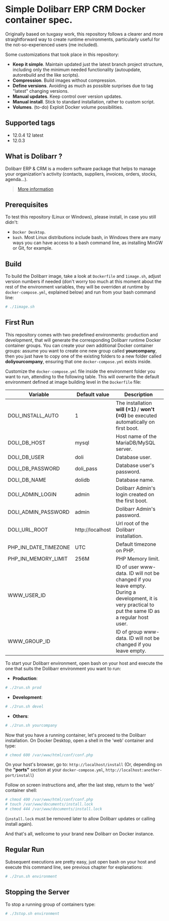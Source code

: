 # Simple Dolibarr ERP CRM Docker container spec.

Originally based on tuxgasy work, this repository follows a clearer and more straightforward way to create runtime environments, particularly useful for the not-so-experienced users (me included).

Some customizations that took place in this repository:
* **Keep it simple**. Maintain updated just the latest branch project structure, including only the minimum needed functionality (autoupdate, autorebuild and the like scripts).
* **Compression**. Build images without compression.
* **Define versions**. Avoiding as much as possible surprises due to tag "latest" changing versions.
* **Manual updates**. Keep control over version updates.
* **Manual install**. Stick to standard installation, rather to custom script.
* **Volumes**. (to-do) Exploit Docker volume possibilities.


## Supported tags

* 12.0.4 12 latest
* 12.0.3


## What is Dolibarr ?

Dolibarr ERP & CRM is a modern software package that helps to manage your organization's activity (contacts, suppliers, invoices, orders, stocks, agenda…).

> [More information](https://github.com/dolibarr/dolibarr)


## Prerequisites

To test this repository (Linux or Windows), please install, in case you still didn't:

* `Docker Desktop`. 
* `bash`. Most Linux distributions include bash, in Windows there are many ways you can have access to a bash command line, as installing MinGW or Git, for example.


## Build

To build the Dolibarr image, take a look at `Dockerfile` and `1image.sh`, adjust version numbers if needed (don't worry too much at this moment about the rest of the environment variables, they will be overriden at runtime by `docker-compose.yml`, explained below) and run from your bash command line:
```sh
# ./1image.sh
```


## First Run

This repository comes with two predefined environments: production and development, that will generate the corresponding Dolibarr runtime Docker container groups.
You can create your own additional Docker container groups: assume you want to create one new group called **yourcompany**, then you just have to copy one of the existing folders to a new folder called **doliyourcompany**, ensuring that one `docker-compose.yml` exists inside.

Customize the `docker-compose.yml` file inside the environment folder you want to run, attending to the following table. This will overwrite the default environment defined at image building level in the `Dockerfile` file:


| Variable               | Default value      | Description |
| ---------------------- | ------------------ | ----------- |
| DOLI_INSTALL_AUTO      | 1                  | The installation **will (=1)** / **won't (=0)** be executed automatically on first boot.
| DOLI_DB_HOST           | mysql              | Host name of the MariaDB/MySQL server.
| DOLI_DB_USER           | doli               | Database user.
| DOLI_DB_PASSWORD       | doli_pass          | Database user's password.
| DOLI_DB_NAME           | dolidb             | Database name.
| DOLI_ADMIN_LOGIN       | admin              | Dolibarr Admin's login created on the first boot.
| DOLI_ADMIN_PASSWORD    | admin              | Dolibarr Admin's password.
| DOLI_URL_ROOT          | http://localhost   | Url root of the Dolibarr installation.
| PHP_INI_DATE_TIMEZONE  | UTC                | Default timezone on PHP.
| PHP_INI_MEMORY_LIMIT   | 256M               | PHP Memory limit.
| WWW_USER_ID            |                    | ID of user www-data. ID will not be changed if you leave empty. During a development, it is very practical to put the same ID as a regular host user.
| WWW_GROUP_ID           |                    | ID of group www-data. ID will not be changed if you leave empty.


To start your Dolibarr environment, open bash on your host and execute the one that suits the Dolibarr environment you want to run:
* **Production**: 
```sh
# ./2run.sh prod
```

* **Development**: 
```sh
# ./2run.sh devel
```

* **Others**:
```sh
# ./2run.sh yourcompany
```

Now that you have a running container, let's proceed to the Dolibarr installation. On Docker Desktop, open a shell in the 'web' container and type:
```sh
# chmod 600 /var/www/html/conf/conf.php
```
On your host's browser, go to: `http://localhost/install`
(Or, depending on the **"ports"** section at your `docker-compose.yml`, `http://localhost:another-port/install`)

Follow on screen instructions and, after the last step, return to the 'web' container shell: 
```sh
# chmod 400 /var/www/html/conf/conf.php
# touch /var/www/documents/install.lock 
# chmod 444 /var/www/documents/install.lock 
```
(`install.lock` must be removed later to allow Dolibarr updates or calling install again).

And that's all, wellcome to your brand new Dolibarr on Docker instance.


## Regular Run

Subsequent executions are pretty easy, just open bash on your host and execute this command line, see previous chapter for explanations:
```sh
# ./2run.sh environment
```


## Stopping the Server

To stop a running group of containers type:
```sh
# ./3stop.sh environment
```

